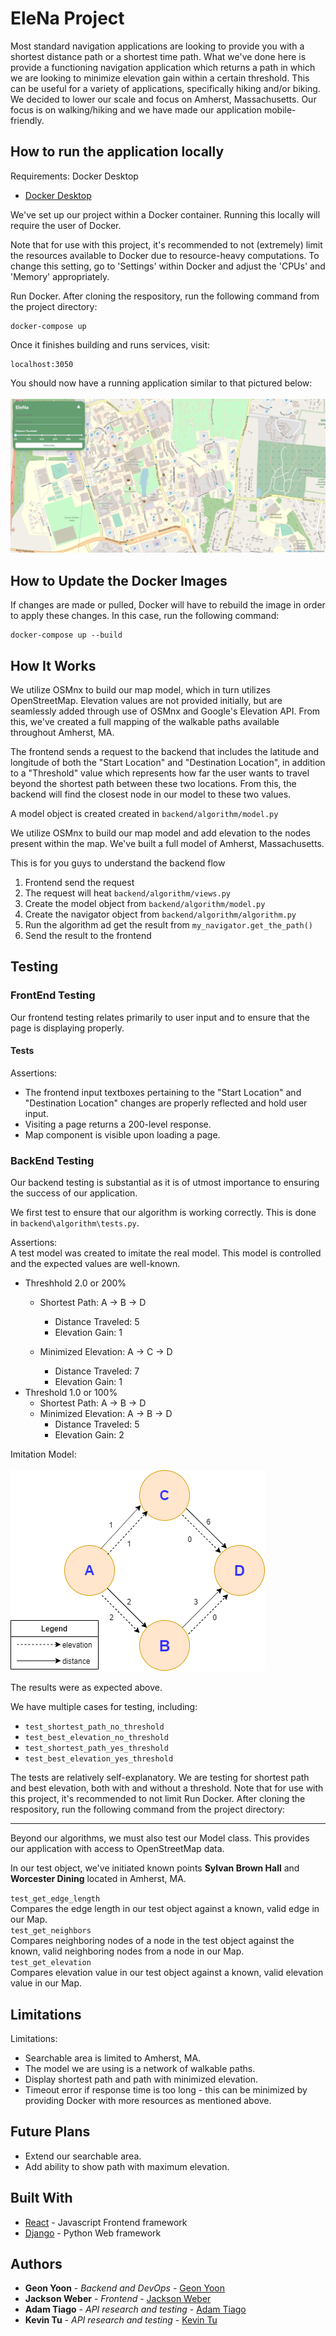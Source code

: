 # EleNa Project

Most standard navigation applications are looking to provide you with a shortest distance path or a shortest time path. What we've done here is provide a functioning navigation application which returns a path in which we are looking to minimize elevation gain within a certain threshold. This can be useful for a variety of applications, specifically hiking and/or biking. We decided to lower our scale and focus on Amherst, Massachusetts. Our focus is on walking/hiking and we have made our application mobile-friendly. 

## How to run the application locally
Requirements: Docker Desktop
* [Docker Desktop](https://www.docker.com/products/docker-desktop)

We've set up our project within a Docker container. Running this locally will require the user of Docker.

Note that for use with this project, it's recommended to not (extremely) limit the resources available to Docker due to resource-heavy computations. To change this setting, go to 'Settings' within Docker and adjust the 'CPUs' and 'Memory' appropriately. 

Run Docker. After cloning the respository, run the following command from the project directory:

```
docker-compose up
```
Once it finishes building and runs services, visit: 
```
localhost:3050
```

You should now have a running application similar to that pictured below:<br><br>
![](EleNa_application.PNG)


## How to Update the Docker Images 

If changes are made or pulled, Docker will have to rebuild the image in order to apply these changes. 
In this case, run the following command:

```
docker-compose up --build
```

## How It Works

We utilize OSMnx to build our map model, which in turn utilizes OpenStreetMap. Elevation values are not provided initially, but are seamlessly added through use of OSMnx and Google's Elevation API. From this, we've created a full mapping of the walkable paths available throughout Amherst, MA. 

The frontend sends a request to the backend that includes the latitude and longitude of both the "Start Location" and "Destination Location", in addition to a "Threshold" value which represents how far the user wants to travel beyond the shortest path between these two locations. From this, the backend will find the closest node in our model to these two values.  

A model object is created created in `backend/algorithm/model.py`


We utilize OSMnx to build our map model and add elevation to the nodes present within the map. We've built a full model of Amherst, Massachusetts. 

This is for you guys to understand the backend flow 

1. Frontend send the request 
2. The request will heat `backend/algorithm/views.py`
3. Create the model object from `backend/algorithm/model.py`
4. Create the navigator object from `backend/algorithm/algorithm.py`
5. Run the algorithm ad get the result from `my_navigator.get_the_path()`
6. Send the result to the frontend

## Testing

### FrontEnd Testing
Our frontend testing relates primarily to user input and to ensure that the page is displaying properly. 
#### Tests
Assertions: 
- The frontend input textboxes pertaining to the "Start Location" and "Destination Location" changes are properly reflected and hold user input. 
- Visiting a page returns a 200-level response. 
- Map component is visible upon loading a page.

### BackEnd Testing
Our backend testing is substantial as it is of utmost importance to ensuring the success of our application. 

We first test to ensure that our algorithm is working correctly. This is done in `backend\algorithm\tests.py`.

Assertions:<br>
A test model was created to imitate the real model. This model is controlled and the expected values are well-known. 
- Threshhold 2.0 or 200%
    - Shortest Path: A -> B -> D
        - Distance Traveled: 5
        - Elevation Gain: 1

    - Minimized Elevation: A -> C -> D
        - Distance Traveled: 7
        - Elevation Gain: 1
- Threshold 1.0 or 100%
    - Shortest Path: A -> B -> D
    - Minimized Elevation: A -> B -> D
        - Distance Traveled: 5
        - Elevation Gain: 2

Imitation Model:<br>    
![](imitation-model2.png)

The results were as expected above. 

We have multiple cases for testing, including: 
- `test_shortest_path_no_threshold`
- `test_best_elevation_no_threshold`
- `test_shortest_path_yes_threshold`
- `test_best_elevation_yes_threshold`

The tests are relatively self-explanatory. We are testing for shortest path and best elevation, both with and without a threshold. 
Note that for use with this project, it's recommended to not limit 
Run Docker. After cloning the respository, run the following command from the project directory:

----------------------

Beyond our algorithms, we must also test our Model class. This provides our application with access to OpenStreetMap data. 

In our test object, we've initiated known points **Sylvan Brown Hall** and **Worcester Dining** located in Amherst, MA. 

`test_get_edge_length`<br>
Compares the edge length in our test object against a known, valid edge in our Map.<br>
`test_get_neighbors`<br>
Compares neighboring nodes of a node in the test object against the known, valid neighboring nodes from a node in our Map.<br>
`test_get_elevation`<br>
Compares elevation value in our test object against a known, valid elevation value in our Map. 

## Limitations
Limitations:
- Searchable area is limited to Amherst, MA. 
- The model we are using is a network of walkable paths. 
- Display shortest path and path with minimized elevation.
- Timeout error if response time is too long - this can be minimized by providing Docker with more resources as mentioned above.

## Future Plans
- Extend our searchable area.
- Add ability to show path with maximum elevation. 

## Built With

* [React](https://reactjs.org/) - Javascript Frontend framework
* [Django](https://www.djangoproject.com) - Python Web framework


## Authors

* **Geon Yoon** - *Backend and DevOps* - [Geon Yoon](https://github.com/GeonYoon)
* **Jackson Weber** - *Frontend* - [Jackson Weber](https://github.com/JacksonWeber)
* **Adam Tiago** - *API research and testing* - [Adam Tiago](https://github.com/tiagosaurus)
* **Kevin Tu** - *API research and testing* - [Kevin Tu](https://github.com/kevTu)
